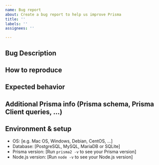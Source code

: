 ```yaml
---
name: Bug report
about: Create a bug report to help us improve Prisma
title: ''
labels: ''
assignees: ''

---
```


<!-- 
Thanks for helping us improve Prisma! 🙏 Please follow the sections in the template and provide as much information as possible about your problem, e.g. by setting the `DEBUG="*"` env var and enabling additional logging output in Prisma Client.

Learn more about writing proper bug reports here: https://pris.ly/d/bug-reports
--> 

## Bug Description
<!-- A clear and concise description of what the bug is. -->

## How to reproduce
<!-- 
Steps to reproduce the behavior:
1. Go to '...'
2. Change '....'
3. Run '....'
4. See error 
-->

## Expected behavior
<!-- A clear and concise description of what you expected to happen. -->

## Additional Prisma info (Prisma schema, Prisma Client queries, ...)
<!-- Do not include your database credentials when sharing your Prisma schema! -->

## Environment & setup
<!-- In which environment does the problem occur -->

- OS: [e.g. Mac OS, Windows, Debian, CentOS, ...]
- Database: [PostgreSQL, MySQL, MariaDB or SQLite]
- Prisma version: [Run `prisma2 -v` to see your Prisma version]
- Node.js version: [Run `node -v` to see your Node.js version]
